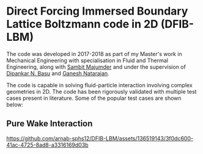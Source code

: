 # Direct Forcing Immersed Boundary Lattice Boltzmann code in 2D (DFIB-LBM)

The code was developed in 2017-2018 as part of my Master's work in Mechanical Engineering with specialisation in Fluid and Thermal Engineering, along with [Sambit Majumder](https://www.researchgate.net/profile/Sambit-Majumder) and under the supervision of [Dipankar N. Basu](https://www.researchgate.net/profile/Dipankar-Basu-2) and [Ganesh Natarajan](https://www.researchgate.net/profile/Ganesh-Natarajan-7).

The code is capable in solving fluid-particle interaction involving complex geometries in 2D. The code has been rigorously validated with multiple test cases present in literature. Some of the popular test cases are shown below:

## Pure Wake Interaction

https://github.com/arnab-sphs12/DFIB-LBM/assets/136519143/3f0dc600-41ac-4725-8ad8-a3316169d03b



